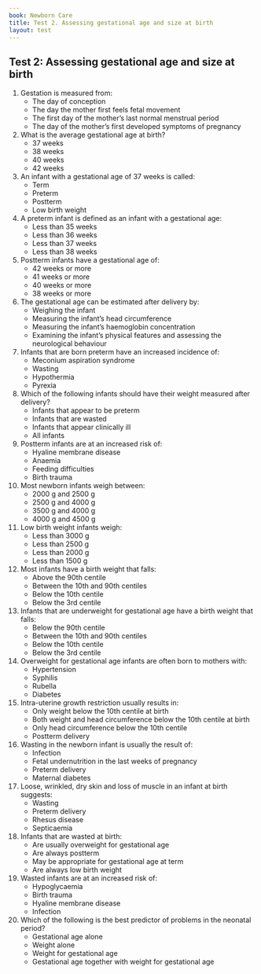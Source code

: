 ```yaml
---
book: Newborn Care
title: Test 2. Assessing gestational age and size at birth
layout: test
---
```


## Test 2: Assessing gestational age and size at birth

1.	Gestation is measured from:
	-	The day of conception
	-	The day the mother first feels fetal movement
	+	The first day of the mother’s last normal menstrual period
	-	The day of the mother’s first developed symptoms of pregnancy
2.	What is the average gestational age at birth?
	-	37 weeks
	-	38 weeks
	+	40 weeks
	-	42 weeks
3.	An infant with a gestational age of 37 weeks is called:
	+	Term
	-	Preterm
	-	Postterm
	-	Low birth weight
4.	A preterm infant is defined as an infant with a gestational age:
	-	Less than 35 weeks
	-	Less than 36 weeks
	+	Less than 37 weeks
	-	Less than 38 weeks
5.	Postterm infants have a gestational age of:
	+	42 weeks or more
	-	41 weeks or more
	-	40 weeks or more
	-	38 weeks or more
6.	The gestational age can be estimated after delivery by:
	-	Weighing the infant
	-	Measuring the infant’s head circumference
	-	Measuring the infant’s haemoglobin concentration
	+	Examining the infant’s physical features and assessing the neurological behaviour
7.	Infants that are born preterm have an increased incidence of:
	-	Meconium aspiration syndrome
	-	Wasting
	+	Hypothermia
	-	Pyrexia
8.	Which of the following infants should have their weight measured after delivery?
	-	Infants that appear to be preterm
	-	Infants that are wasted
	-	Infants that appear clinically ill
	+	All infants
9.	Postterm infants are at an increased risk of:
	-	Hyaline membrane disease
	-	Anaemia
	-	Feeding difficulties
	+	Birth trauma
10.	Most newborn infants weigh between:
	-	2000 g and 2500 g
	+	2500 g and 4000 g
	-	3500 g and 4000 g
	-	4000 g and 4500 g
11.	Low birth weight infants weigh:
	-	Less than 3000 g
	+	Less than 2500 g
	-	Less than 2000 g
	-	Less than 1500 g
12.	Most infants have a birth weight that falls:
	-	Above the 90th centile
	+	Between the 10th and 90th centiles
	-	Below the 10th centile
	-	Below the 3rd centile
13.	Infants that are underweight for gestational age have a birth weight that falls:
	-	Below the 90th centile
	-	Between the 10th and 90th centiles
	+	Below the 10th centile
	-	Below the 3rd centile
14.	Overweight for gestational age infants are often born to mothers with:
	-	Hypertension
	-	Syphilis
	-	Rubella
	+	Diabetes
15.	Intra-uterine growth restriction usually results in:
	-	Only weight below the 10th centile at birth
	+	Both weight and head circumference below the 10th centile at birth
	-	Only head circumference below the 10th centile
	-	Postterm delivery
16.	Wasting in the newborn infant is usually the result of:
	-	Infection
	+	Fetal undernutrition in the last weeks of pregnancy
	-	Preterm delivery
	-	Maternal diabetes
17.	Loose, wrinkled, dry skin and loss of muscle in an infant at birth suggests:
	+	Wasting
	-	Preterm delivery
	-	Rhesus disease
	-	Septicaemia
18.	Infants that are wasted at birth:
	-	Are usually overweight for gestational age
	-	Are always postterm
	+	May be appropriate for gestational age at term
	-	Are always low birth weight
19.	Wasted infants are at an increased risk of:
	+	Hypoglycaemia
	-	Birth trauma
	-	Hyaline membrane disease
	-	Infection
20.	Which of the following is the best predictor of problems in the neonatal period?
	-	Gestational age alone
	-	Weight alone
	-	Weight for gestational age
	+	Gestational age together with weight for gestational age
